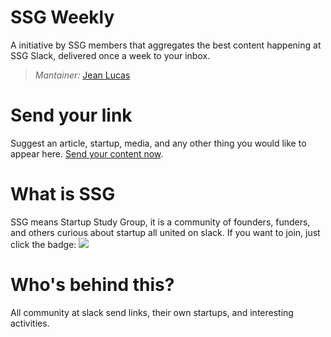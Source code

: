 # SSG Weekly

A initiative by SSG members that aggregates the best content happening at SSG Slack, delivered once a week to your inbox. 

> *Mantainer:* [Jean Lucas](https://github.com/jeanleonino)

# Send your link
Suggest an article, startup, media, and any other thing you would like to appear here. [Send your content now](https://github.com/StartupStudyGroup/ssg-weekly/issues).

# What is SSG
SSG means Startup Study Group, it is a community of founders, funders, and others curious about startup all united on slack. If you want to join, just click the badge: 
[![](https://cldup.com/jWUT4QFLnq.png)](http://ssg-slack.herokuapp.com)

# Who's behind this?
All community at slack send links, their own startups, and interesting activities. 
